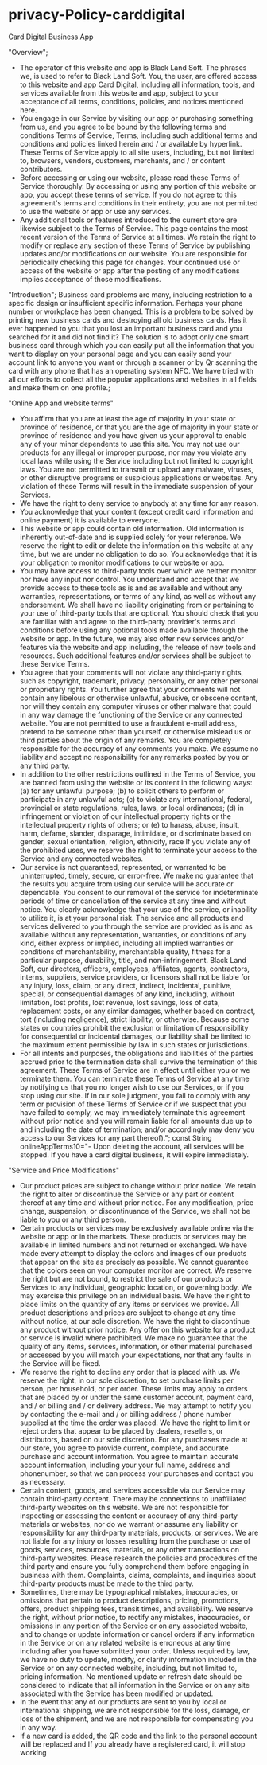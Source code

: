# privacy-Policy-carddigital

Card Digital Business App

"Overview";
- The operator of this website and app is Black Land Soft. The phrases we, is used to refer to Black Land Soft. You, the user, are offered access to this website and app Card Digital, including all information, tools, and services available from this website and app, subject to your acceptance of all terms, conditions, policies, and notices mentioned here.
- You engage in our Service by visiting our app or purchasing something from us, and you agree to be bound by the following terms and conditions Terms of Service, Terms, including such additional terms and conditions and policies linked herein and / or available by hyperlink. These Terms of Service apply to all site users, including, but not limited to, browsers, vendors, customers, merchants, and / or content contributors.
- Before accessing or using our website, please read these Terms of Service thoroughly. By accessing or using any portion of this website or app, you accept these terms of service. If you do not agree to this agreement's terms and conditions in their entirety, you are not permitted to use the website or app or use any services.
- Any additional tools or features introduced to the current store are likewise subject to the Terms of Service. This page contains the most recent version of the Terms of Service at all times. We retain the right to modify or replace any section of these Terms of Service by publishing updates and/or modifications on our website. You are responsible for periodically checking this page for changes. Your continued use or access of the website or app after the posting of any modifications implies acceptance of those modifications.

"Introduction";
Business card problems are many, including restriction to a specific design or insufficient specific information. Perhaps your phone number or workplace has been changed. This is a problem to be solved by printing new business cards and destroying all old business cards. Has it ever happened to you that you lost an important business card and you searched for it and did not find it? The solution is to adopt only one smart business card through which you can easily put all the information that you want to display on your personal page and you can easily send your account link to anyone you want or through a scanner or by Qr scanning the card with any phone that has an operating system NFC. We have tried with all our efforts to collect all the popular applications and websites in all fields and make them on one profile.;

"Online App and website terms"
- You affirm that you are at least the age of majority in your state or province of residence, or that you are the age of majority in your state or province of residence and you have given us your approval to enable any of your minor dependents to use this site. You may not use our products for any illegal or improper purpose, nor may you violate any local laws while using the Service including but not limited to copyright laws. You are not permitted to transmit or upload any malware, viruses, or other disruptive programs or suspicious applications or websites. Any violation of these Terms will result in the immediate suspension of your Services.
- We have the right to deny service to anybody at any time for any reason.
- You acknowledge that your content (except credit card information and online payment) it is available to everyone.
- This website or app could contain old information. Old information is inherently out-of-date and is supplied solely for your reference. We reserve the right to edit or delete the information on this website at any time, but we are under no obligation to do so. You acknowledge that it is your obligation to monitor modifications to our website or app.
- You may have access to third-party tools over which we neither monitor nor have any input nor control. You understand and accept that we provide access to these tools as is and as available and without any warranties, representations, or terms of any kind, as well as without any endorsement. We shall have no liability originating from or pertaining to your use of third-party tools that are optional. You should check that you are familiar with and agree to the third-party provider's terms and conditions before using any optional tools made available through the website or app. In the future, we may also offer new services and/or features via the website and app including, the release of new tools and resources. Such additional features and/or services shall be subject to these Service Terms.
- You agree that your comments will not violate any third-party rights, such as copyright, trademark, privacy, personality, or any other personal or proprietary rights. You further agree that your comments will not contain any libelous or otherwise unlawful, abusive, or obscene content, nor will they contain any computer viruses or other malware that could in any way damage the functioning of the Service or any connected website. You are not permitted to use a fraudulent e-mail address, pretend to be someone other than yourself, or otherwise mislead us or third parties about the origin of any remarks. You are completely responsible for the accuracy of any comments you make. We assume no liability and accept no responsibility for any remarks posted by you or any third party.
- In addition to the other restrictions outlined in the Terms of Service, you are banned from using the website or its content in the following ways: (a) for any unlawful purpose; (b) to solicit others to perform or participate in any unlawful acts; (c) to violate any international, federal, provincial or state regulations, rules, laws, or local ordinances; (d) in infringement or violation of our intellectual property rights or the intellectual property rights of others; or (e) to harass, abuse, insult, harm, defame, slander, disparage, intimidate, or discriminate based on gender, sexual orientation, religion, ethnicity, race If you violate any of the prohibited uses, we reserve the right to terminate your access to the Service and any connected websites.
- Our service is not guaranteed, represented, or warranted to be uninterrupted, timely, secure, or error-free. We make no guarantee that the results you acquire from using our service will be accurate or dependable. You consent to our removal of the service for indeterminate periods of time or cancellation of the service at any time and without notice. You clearly acknowledge that your use of the service, or inability to utilize it, is at your personal risk. The service and all products and services delivered to you through the service are provided as is and as available without any representation, warranties, or conditions of any kind, either express or implied, including all implied warranties or conditions of merchantability, merchantable quality, fitness for a particular purpose, durability, title, and non-infringement. Black Land Soft, our directors, officers, employees, affiliates, agents, contractors, interns, suppliers, service providers, or licensors shall not be liable for any injury, loss, claim, or any direct, indirect, incidental, punitive, special, or consequential damages of any kind, including, without limitation, lost profits, lost revenue, lost savings, loss of data, replacement costs, or any similar damages, whether based on contract, tort (including negligence), strict liability, or otherwise. Because some states or countries prohibit the exclusion or limitation of responsibility for consequential or incidental damages, our liability shall be limited to the maximum extent permissible by law in such states or jurisdictions.
- For all intents and purposes, the obligations and liabilities of the parties accrued prior to the termination date shall survive the termination of this agreement. These Terms of Service are in effect until either you or we terminate them. You can terminate these Terms of Service at any time by notifying us that you no longer wish to use our Services, or if you stop using our site. If in our sole judgment, you fail to comply with any term or provision of these Terms of Service or if we suspect that you have failed to comply, we may immediately terminate this agreement without prior notice and you will remain liable for all amounts due up to and including the date of termination; and/or accordingly may deny you access to our Services (or any part thereof).";
const String onlineAppTerms10="- Upon deleting the account, all services will be stopped. If you have a card digital business, it will expire immediately.



"Service and Price Modifications"
- Our product prices are subject to change without prior notice. We retain the right to alter or discontinue the Service or any part or content thereof at any time and without prior notice. For any modification, price change, suspension, or discontinuance of the Service, we shall not be liable to you or any third person.
- Certain products or services may be exclusively available online via the website or app or in the markets. These products or services may be available in limited numbers and not returned or exchanged. We have made every attempt to display the colors and images of our products that appear on the site as precisely as possible. We cannot guarantee that the colors seen on your computer monitor are correct. We reserve the right but are not bound, to restrict the sale of our products or Services to any individual, geographic location, or governing body. We may exercise this privilege on an individual basis. We have the right to place limits on the quantity of any items or services we provide. All product descriptions and prices are subject to change at any time without notice, at our sole discretion. We have the right to discontinue any product without prior notice. Any offer on this website for a product or service is invalid where prohibited. We make no guarantee that the quality of any items, services, information, or other material purchased or accessed by you will match your expectations, nor that any faults in the Service will be fixed.
- We reserve the right to decline any order that is placed with us. We reserve the right, in our sole discretion, to set purchase limits per person, per household, or per order. These limits may apply to orders that are placed by or under the same customer account, payment card, and / or billing and / or delivery address. We may attempt to notify you by contacting the e-mail and / or billing address / phone number supplied at the time the order was placed. We have the right to limit or reject orders that appear to be placed by dealers, resellers, or distributors, based on our sole discretion. For any purchases made at our store, you agree to provide current, complete, and accurate purchase and account information. You agree to maintain accurate account information, including your your full name, address and phonenumber, so that we can process your purchases and contact you as necessary.
- Certain content, goods, and services accessible via our Service may contain third-party content. There may be connections to unaffiliated third-party websites on this website. We are not responsible for inspecting or assessing the content or accuracy of any third-party materials or websites, nor do we warrant or assume any liability or responsibility for any third-party materials, products, or services. We are not liable for any injury or losses resulting from the purchase or use of goods, services, resources, materials, or any other transactions on third-party websites. Please research the policies and procedures of the third party and ensure you fully comprehend them before engaging in business with them. Complaints, claims, complaints, and inquiries about third-party products must be made to the third party.
- Sometimes, there may be typographical mistakes, inaccuracies, or omissions that pertain to product descriptions, pricing, promotions, offers, product shipping fees, transit times, and availability. We reserve the right, without prior notice, to rectify any mistakes, inaccuracies, or omissions in any portion of the Service or on any associated website, and to change or update information or cancel orders if any information in the Service or on any related website is erroneous at any time including after you have submitted your order. Unless required by law, we have no duty to update, modify, or clarify information included in the Service or on any connected website, including, but not limited to, pricing information. No mentioned update or refresh date should be considered to indicate that all information in the Service or on any site associated with the Service has been modified or updated.
- In the event that any of our products are sent to you by local or international shipping, we are not responsible for the loss, damage, or loss of the shipment, and we are not responsible for compensating you in any way.
- If a new card is added, the QR code and the link to the personal account will be replaced and If you already have a registered card, it will stop working
